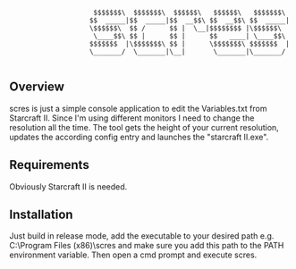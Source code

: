```shell

					 $$$$$$$\  $$$$$$$\  $$$$$$\   $$$$$$\   $$$$$$$\ 
					$$  _____|$$  _____|$$  __$$\ $$  __$$\ $$  _____|
					\$$$$$$\  $$ /      $$ |  \__|$$$$$$$$ |\$$$$$$\  
					 \____$$\ $$ |      $$ |      $$   ____| \____$$\ 
					$$$$$$$  |\$$$$$$$\ $$ |      \$$$$$$$\ $$$$$$$  |
					\_______/  \_______|\__|       \_______|\_______/ 
					
```


## Overview

scres is just a simple console application to edit the Variables.txt from Starcraft II. Since I'm using different monitors I need to change the resolution all the time.
The tool gets the height of your current resolution, updates the according config entry and launches the "starcraft II.exe". 

## Requirements

Obviously Starcraft II is needed.

## Installation

Just build in release mode, add the executable to your desired path e.g. C:\Program Files (x86)\scres and make sure you add this path to the PATH environment variable.
Then open a cmd prompt and execute scres.